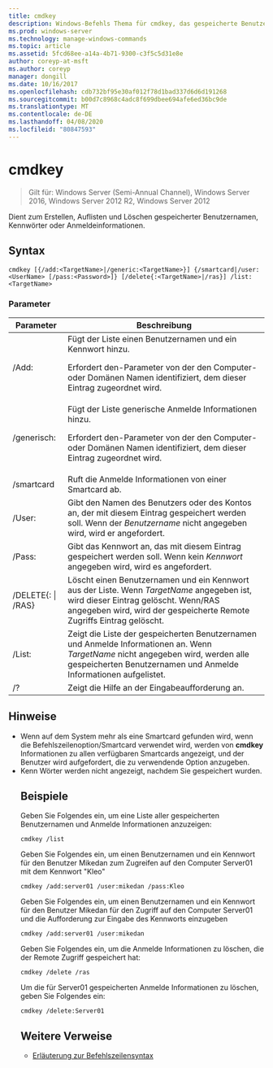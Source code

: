 ```yaml
---
title: cmdkey
description: Windows-Befehls Thema für cmdkey, das gespeicherte Benutzernamen und Kenn Wörter oder Anmelde Informationen erstellt, auflistet und löscht.
ms.prod: windows-server
ms.technology: manage-windows-commands
ms.topic: article
ms.assetid: 5fcd68ee-a14a-4b71-9300-c3f5c5d31e8e
author: coreyp-at-msft
ms.author: coreyp
manager: dongill
ms.date: 10/16/2017
ms.openlocfilehash: cdb732bf95e30af012f78d1bad337d6d6d191268
ms.sourcegitcommit: b00d7c8968c4adc8f699dbee694afe6ed36bc9de
ms.translationtype: MT
ms.contentlocale: de-DE
ms.lasthandoff: 04/08/2020
ms.locfileid: "80847593"
---
```

# <a name="cmdkey"></a>cmdkey

>Gilt für: Windows Server (Semi-Annual Channel), Windows Server 2016, Windows Server 2012 R2, Windows Server 2012

Dient zum Erstellen, Auflisten und Löschen gespeicherter Benutzernamen, Kennwörter oder Anmeldeinformationen.

## <a name="syntax"></a>Syntax
```
cmdkey [{/add:<TargetName>|/generic:<TargetName>}] {/smartcard|/user:<UserName> [/pass:<Password>]} [/delete{:<TargetName>|/ras}] /list:<TargetName>
```
### <a name="parameters"></a>Parameter

|             Parameter             |                                                                                    Beschreibung                                                                                     |
|------------------------------------|------------------------------------------------------------------------------------------------------------------------------------------------------------------------------------|
|         /Add:<TargetName>          | Fügt der Liste einen Benutzernamen und ein Kennwort hinzu.<p>Erfordert den-Parameter von <TargetName> der den Computer-oder Domänen Namen identifiziert, dem dieser Eintrag zugeordnet wird. |
|       /generisch:<TargetName>        |   Fügt der Liste generische Anmelde Informationen hinzu.<p>Erfordert den-Parameter von <TargetName> der den Computer-oder Domänen Namen identifiziert, dem dieser Eintrag zugeordnet wird.    |
|             /smartcard             |                                                                    Ruft die Anmelde Informationen von einer Smartcard ab.                                                                     |
|          /User:<UserName>          |                                 Gibt den Namen des Benutzers oder des Kontos an, der mit diesem Eintrag gespeichert werden soll. Wenn der *Benutzername* nicht angegeben wird, wird er angefordert.                                  |
|          /Pass:<Password>          |                                       Gibt das Kennwort an, das mit diesem Eintrag gespeichert werden soll. Wenn kein *Kennwort* angegeben wird, wird es angefordert.                                        |
| /DELETE{:<TargetName> &#124; /RAS} |  Löscht einen Benutzernamen und ein Kennwort aus der Liste. Wenn *TargetName* angegeben ist, wird dieser Eintrag gelöscht. Wenn/RAS angegeben wird, wird der gespeicherte Remote Zugriffs Eintrag gelöscht.   |
|         /List:<TargetName>         |                  Zeigt die Liste der gespeicherten Benutzernamen und Anmelde Informationen an. Wenn *TargetName* nicht angegeben wird, werden alle gespeicherten Benutzernamen und Anmelde Informationen aufgelistet.                   |
|                 /?                 |                                                                        Zeigt die Hilfe an der Eingabeaufforderung an.                                                                        |

## <a name="remarks"></a>Hinweise
- Wenn auf dem System mehr als eine Smartcard gefunden wird, wenn die Befehlszeilenoption/Smartcard verwendet wird, werden von **cmdkey** Informationen zu allen verfügbaren Smartcards angezeigt, und der Benutzer wird aufgefordert, die zu verwendende Option anzugeben.
- Kenn Wörter werden nicht angezeigt, nachdem Sie gespeichert wurden.
  ## <a name="examples"></a><a name=BKMK_examples></a>Beispiele
  Geben Sie Folgendes ein, um eine Liste aller gespeicherten Benutzernamen und Anmelde Informationen anzuzeigen:
  ```
  cmdkey /list
  ```
  Geben Sie Folgendes ein, um einen Benutzernamen und ein Kennwort für den Benutzer Mikedan zum Zugreifen auf den Computer Server01 mit dem Kennwort "Kleo"
  ```
  cmdkey /add:server01 /user:mikedan /pass:Kleo
  ```
  Geben Sie Folgendes ein, um einen Benutzernamen und ein Kennwort für den Benutzer Mikedan für den Zugriff auf den Computer Server01 und die Aufforderung zur Eingabe des Kennworts einzugeben
  ```
  cmdkey /add:server01 /user:mikedan
  ```
  Geben Sie Folgendes ein, um die Anmelde Informationen zu löschen, die der Remote Zugriff gespeichert hat:
  ```
  cmdkey /delete /ras
  ```
  Um die für Server01 gespeicherten Anmelde Informationen zu löschen, geben Sie Folgendes ein:
  ```
  cmdkey /delete:Server01
  ```
  ## <a name="additional-references"></a>Weitere Verweise
  - [Erläuterung zur Befehlszeilensyntax](command-line-syntax-key.md)
